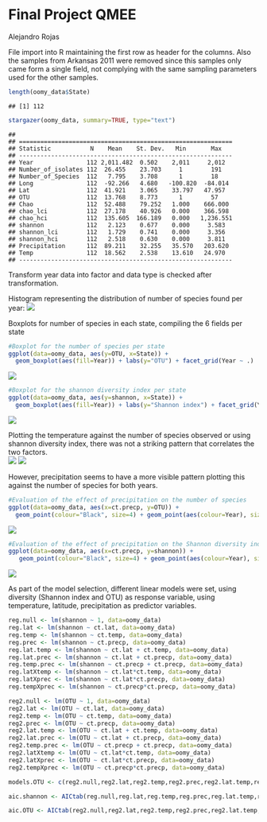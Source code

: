 # Final Project QMEE
Alejandro Rojas  


File import into R maintaining the first row as header for the columns.  Also the samples from Arkansas 2011 were removed since this samples only came form a single field, not complying with the same sampling parameters used for the other samples.



```r
length(oomy_data$State)
```

```
## [1] 112
```

```r
stargazer(oomy_data, summary=TRUE, type="text")
```

```
## 
## ============================================================
## Statistic           N    Mean    St. Dev.   Min       Max   
## ------------------------------------------------------------
## Year               112 2,011.482  0.502    2,011     2,012  
## Number_of_isolates 112  26.455    23.703     1        191   
## Number_of_Species  112   7.795    3.708      1        18    
## Long               112  -92.266   4.680   -100.820  -84.014 
## Lat                112  41.921    3.065    33.797   47.957  
## OTU                112  13.768    8.773      1        57    
## Chao               112  52.488    79.252   1.000    666.000 
## chao_lci           112  27.178    40.926   0.000    366.598 
## chao_hci           112  135.605  166.189   0.000   1,236.551
## shannon            112   2.123    0.677    0.000     3.583  
## shannon_lci        112   1.729    0.741    0.000     3.356  
## shannon_hci        112   2.518    0.630    0.000     3.811  
## Precipitation      112  89.211    32.255   35.570   203.620 
## Temp               112  18.562    2.538    13.610   24.970  
## ------------------------------------------------------------
```

Transform year data into factor and data type is checked after transformation.


Histogram representing the distribution of number of species found per year:
![](Final_Project_files/figure-html/unnamed-chunk-4-1.png) 

Boxplots for number of species in each state, compiling the 6 fields per state

```r
#Boxplot for the number of species per state
ggplot(data=oomy_data, aes(y=OTU, x=State)) +
  geom_boxplot(aes(fill=Year)) + labs(y="OTU") + facet_grid(Year ~ .)
```

![](Final_Project_files/figure-html/unnamed-chunk-5-1.png) 

```r
#Boxplot for the shannon diversity index per state
ggplot(data=oomy_data, aes(y=shannon, x=State)) +
  geom_boxplot(aes(fill=Year)) + labs(y="Shannon index") + facet_grid(Year ~ .)
```

![](Final_Project_files/figure-html/unnamed-chunk-5-2.png) 

Plotting the temperature against the number of species observed or using shannon diversity index, there was not a striking pattern that correlates the two factors.  
![](Final_Project_files/figure-html/unnamed-chunk-6-1.png) ![](Final_Project_files/figure-html/unnamed-chunk-6-2.png) 

However, precipitation seems to have a more visible pattern plotting this against the number of species for both years.

```r
#Evaluation of the effect of precipitation on the number of species
ggplot(data=oomy_data, aes(x=ct.precp, y=OTU)) +
  geom_point(colour="Black", size=4) + geom_point(aes(colour=Year), size=3) + stat_smooth(method=lm, aes(fill=Year)) + labs(x="Precipitation (mm)", y="OTU")                                                                     
```

![](Final_Project_files/figure-html/unnamed-chunk-7-1.png) 

```r
#Evaluation of the effect of precipitation on the Shannon diversity index
ggplot(data=oomy_data, aes(x=ct.precp, y=shannon)) + 
   geom_point(colour="Black", size=4) + geom_point(aes(colour=Year), size=3) + stat_smooth(method=lm, aes(fill=Year)) + labs(x="Precipitation (mm)", y="Shannon index")
```

![](Final_Project_files/figure-html/unnamed-chunk-7-2.png) 


As part of the model selection, different linear models were set, using diversity (Shannon index and OTU) as response variable, using temperature, latitude, precipitation as predictor variables. 

```r
reg.null <- lm(shannon ~ 1, data=oomy_data)
reg.lat <- lm(shannon ~ ct.lat, data=oomy_data)
reg.temp <- lm(shannon ~ ct.temp, data=oomy_data)
reg.prec <- lm(shannon ~ ct.precp, data=oomy_data)
reg.lat.temp <- lm(shannon ~ ct.lat + ct.temp, data=oomy_data)
reg.lat.prec <- lm(shannon ~ ct.lat + ct.precp, data=oomy_data)
reg.temp.prec <- lm(shannon ~ ct.precp + ct.precp, data=oomy_data)
reg.latXtemp <- lm(shannon ~ ct.lat*ct.temp, data=oomy_data)
reg.latXprec <- lm(shannon ~ ct.lat*ct.precp, data=oomy_data)
reg.tempXprec <- lm(shannon ~ ct.precp*ct.precp, data=oomy_data)

reg2.null <- lm(OTU ~ 1, data=oomy_data)
reg2.lat <- lm(OTU ~ ct.lat, data=oomy_data)
reg2.temp <- lm(OTU ~ ct.temp, data=oomy_data)
reg2.prec <- lm(OTU ~ ct.precp, data=oomy_data)
reg2.lat.temp <- lm(OTU ~ ct.lat + ct.temp, data=oomy_data)
reg2.lat.prec <- lm(OTU ~ ct.lat + ct.precp, data=oomy_data)
reg2.temp.prec <- lm(OTU ~ ct.precp + ct.precp, data=oomy_data)
reg2.latXtemp <- lm(OTU ~ ct.lat*ct.temp, data=oomy_data)
reg2.latXprec <- lm(OTU ~ ct.lat*ct.precp, data=oomy_data)
reg2.tempXprec <- lm(OTU ~ ct.precp*ct.precp, data=oomy_data)

models.OTU <- c(reg2.null,reg2.lat,reg2.temp,reg2.prec,reg2.lat.temp,reg2.lat.prec,reg2.temp.prec,reg2.latXtemp,reg2.latXprec,reg2.tempXprec)

aic.shannon <- AICtab(reg.null,reg.lat,reg.temp,reg.prec,reg.lat.temp,reg.lat.prec,reg.temp.prec,reg.latXtemp,reg.latXprec,reg.tempXprec, weights=TRUE)

aic.OTU <- AICtab(reg2.null,reg2.lat,reg2.temp,reg2.prec,reg2.lat.temp,reg2.lat.prec,reg2.temp.prec,reg2.latXtemp,reg2.latXprec,reg2.tempXprec, weights=TRUE)
```
